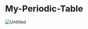 # My-Periodic-Table

![Untitled](https://user-images.githubusercontent.com/85066044/228289528-7092d716-3c0a-43bd-ad0e-5d8123201629.png)

